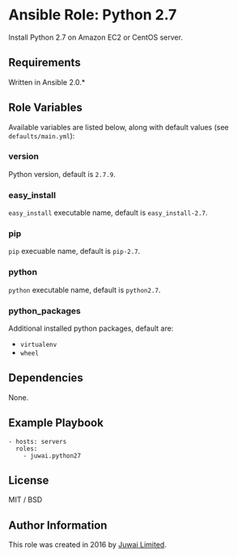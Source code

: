 Ansible Role: Python 2.7
========================

Install Python 2.7 on Amazon EC2 or CentOS server.

Requirements
------------

Written in Ansible 2.0.*

Role Variables
--------------

Available variables are listed below, along with default values (see `defaults/main.yml`):

### version

Python version, default is `2.7.9`.

### easy_install

`easy_install` executable name, default is `easy_install-2.7`.

### pip

`pip` execuable name, default is `pip-2.7`.

### python

`python` executable name, default is `python2.7`.

### python_packages

Additional installed python packages, default are:

+ `virtualenv`
+ `wheel`

Dependencies
------------

None.

Example Playbook
----------------

    - hosts: servers
      roles:
        - juwai.python27

License
-------

MIT / BSD

Author Information
------------------

This role was created in 2016 by [Juwai Limited](http://www.juwai.com).